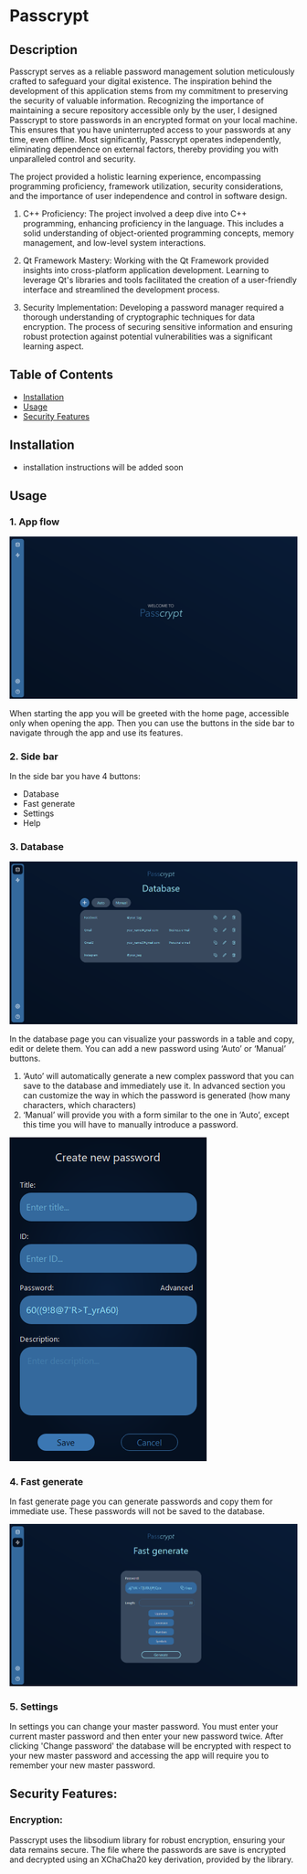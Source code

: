 # Passcrypt

## Description

Passcrypt serves as a reliable password management solution meticulously crafted to safeguard your digital existence. The inspiration behind the development of this application stems from my commitment to preserving the security of valuable information. Recognizing the importance of maintaining a secure repository accessible only by the user, I designed Passcrypt to store passwords in an encrypted format on your local machine. This ensures that you have uninterrupted access to your passwords at any time, even offline. Most significantly, Passcrypt operates independently, eliminating dependence on external factors, thereby providing you with unparalleled control and security.

The project provided a holistic learning experience, encompassing programming proficiency, framework utilization, security considerations, and the importance of user independence and control in software design.

1. C++ Proficiency: The project involved a deep dive into C++ programming, enhancing proficiency in the language. This includes a solid understanding of object-oriented programming concepts, memory management, and low-level system interactions.

2. Qt Framework Mastery: Working with the Qt Framework provided insights into cross-platform application development. Learning to leverage Qt's libraries and tools facilitated the creation of a user-friendly interface and streamlined the development process.

3. Security Implementation: Developing a password manager required a thorough understanding of cryptographic techniques for data encryption. The process of securing sensitive information and ensuring robust protection against potential vulnerabilities was a significant learning aspect.

## Table of Contents

- [Installation](#installation)
- [Usage](#usage)
- [Security Features](#security-features)

## Installation

- installation instructions will be added soon

## Usage 

### 1. App flow

![Required image is currently not available](assets/images/homepage.png)

When starting the app you will be greeted with the home page, accessible only when opening the app. Then you can use the buttons in the side bar to navigate through the app and use its features.

### 2. Side bar

In the side bar you have 4 buttons:

- Database
- Fast generate
- Settings
- Help

### 3. Database

![Required image is currently not available](assets/images/database.png)

In the database page you can visualize your passwords in a table and copy, edit or delete them.
You can add a new password using ‘Auto’ or ‘Manual’ buttons. 
        
1. ‘Auto’ will automatically generate a new complex password that you can save to the database and immediately use it. In advanced section you can customize the way in which the password is generated (how many characters, which characters)
2. ‘Manual’ will provide you with a form similar to the one in ‘Auto’, except this time you will have to manually introduce a password.

![Required image is currently not available](assets/images/add.png)

### 4. Fast generate
In fast generate page you can generate passwords and copy them for immediate use.
These passwords will not be saved to the database.

![Required image is currently not available](assets/images/fastgen.png)

### 5. Settings
    
In settings you can change your master password. You must enter your current master password and then enter your new password twice. After clicking 'Change password' the database will be encrypted with respect to your new master password and accessing the app will require you to remember your new master password.

## Security Features:

### Encryption:

Passcrypt uses the libsodium library for robust encryption, ensuring your data remains secure. The file where the passwords are save is encrypted and decrypted using an XChaCha20 key derivation, provided by the library.